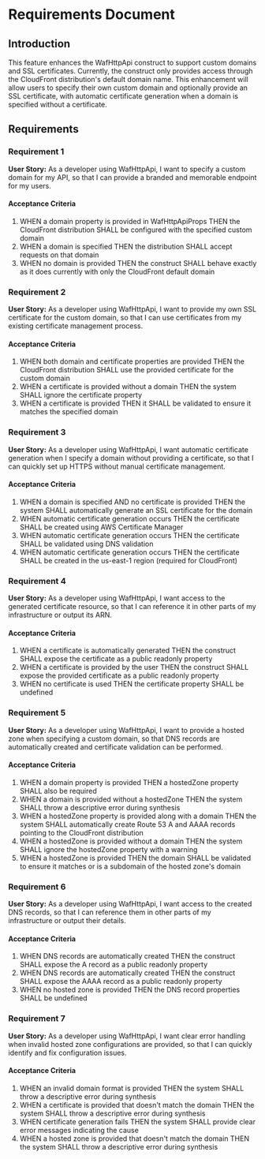 # Requirements Document

## Introduction

This feature enhances the WafHttpApi construct to support custom domains and SSL certificates. Currently, the construct only provides access through the CloudFront distribution's default domain name. This enhancement will allow users to specify their own custom domain and optionally provide an SSL certificate, with automatic certificate generation when a domain is specified without a certificate.

## Requirements

### Requirement 1

**User Story:** As a developer using WafHttpApi, I want to specify a custom domain for my API, so that I can provide a branded and memorable endpoint for my users.

#### Acceptance Criteria

1. WHEN a domain property is provided in WafHttpApiProps THEN the CloudFront distribution SHALL be configured with the specified custom domain
2. WHEN a domain is specified THEN the distribution SHALL accept requests on that domain
3. WHEN no domain is provided THEN the construct SHALL behave exactly as it does currently with only the CloudFront default domain

### Requirement 2

**User Story:** As a developer using WafHttpApi, I want to provide my own SSL certificate for the custom domain, so that I can use certificates from my existing certificate management process.

#### Acceptance Criteria

1. WHEN both domain and certificate properties are provided THEN the CloudFront distribution SHALL use the provided certificate for the custom domain
2. WHEN a certificate is provided without a domain THEN the system SHALL ignore the certificate property
3. WHEN a certificate is provided THEN it SHALL be validated to ensure it matches the specified domain

### Requirement 3

**User Story:** As a developer using WafHttpApi, I want automatic certificate generation when I specify a domain without providing a certificate, so that I can quickly set up HTTPS without manual certificate management.

#### Acceptance Criteria

1. WHEN a domain is specified AND no certificate is provided THEN the system SHALL automatically generate an SSL certificate for the domain
2. WHEN automatic certificate generation occurs THEN the certificate SHALL be created using AWS Certificate Manager
3. WHEN automatic certificate generation occurs THEN the certificate SHALL be validated using DNS validation
4. WHEN automatic certificate generation occurs THEN the certificate SHALL be created in the us-east-1 region (required for CloudFront)

### Requirement 4

**User Story:** As a developer using WafHttpApi, I want access to the generated certificate resource, so that I can reference it in other parts of my infrastructure or output its ARN.

#### Acceptance Criteria

1. WHEN a certificate is automatically generated THEN the construct SHALL expose the certificate as a public readonly property
2. WHEN a certificate is provided by the user THEN the construct SHALL expose the provided certificate as a public readonly property
3. WHEN no certificate is used THEN the certificate property SHALL be undefined

### Requirement 5

**User Story:** As a developer using WafHttpApi, I want to provide a hosted zone when specifying a custom domain, so that DNS records are automatically created and certificate validation can be performed.

#### Acceptance Criteria

1. WHEN a domain property is provided THEN a hostedZone property SHALL also be required
2. WHEN a domain is provided without a hostedZone THEN the system SHALL throw a descriptive error during synthesis
3. WHEN a hostedZone property is provided along with a domain THEN the system SHALL automatically create Route 53 A and AAAA records pointing to the CloudFront distribution
4. WHEN a hostedZone is provided without a domain THEN the system SHALL ignore the hostedZone property with a warning
5. WHEN a hostedZone is provided THEN the domain SHALL be validated to ensure it matches or is a subdomain of the hosted zone's domain

### Requirement 6

**User Story:** As a developer using WafHttpApi, I want access to the created DNS records, so that I can reference them in other parts of my infrastructure or output their details.

#### Acceptance Criteria

1. WHEN DNS records are automatically created THEN the construct SHALL expose the A record as a public readonly property
2. WHEN DNS records are automatically created THEN the construct SHALL expose the AAAA record as a public readonly property
3. WHEN no hosted zone is provided THEN the DNS record properties SHALL be undefined

### Requirement 7

**User Story:** As a developer using WafHttpApi, I want clear error handling when invalid hosted zone configurations are provided, so that I can quickly identify and fix configuration issues.

#### Acceptance Criteria

1. WHEN an invalid domain format is provided THEN the system SHALL throw a descriptive error during synthesis
2. WHEN a certificate is provided that doesn't match the domain THEN the system SHALL throw a descriptive error during synthesis
3. WHEN certificate generation fails THEN the system SHALL provide clear error messages indicating the cause
4. WHEN a hosted zone is provided that doesn't match the domain THEN the system SHALL throw a descriptive error during synthesis
